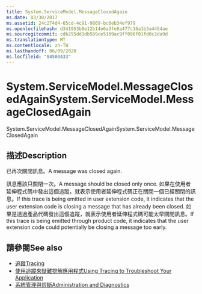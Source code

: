 ```yaml
---
title: System.ServiceModel.MessageClosedAgain
ms.date: 03/30/2017
ms.assetid: 24c274d4-65cd-4c91-9869-bc6eb34ef979
ms.openlocfilehash: d341953b8e12b14e6a3fe8a477c16a1b3a4454ae
ms.sourcegitcommit: cdb295dd1db589ce5169ac9ff096f01fd0c2da9d
ms.translationtype: MT
ms.contentlocale: zh-TW
ms.lasthandoff: 06/09/2020
ms.locfileid: "84580433"
---
```

# <a name="systemservicemodelmessageclosedagain"></a><span data-ttu-id="21a0d-102">System.ServiceModel.MessageClosedAgain</span><span class="sxs-lookup"><span data-stu-id="21a0d-102">System.ServiceModel.MessageClosedAgain</span></span>
<span data-ttu-id="21a0d-103">System.ServiceModel.MessageClosedAgain</span><span class="sxs-lookup"><span data-stu-id="21a0d-103">System.ServiceModel.MessageClosedAgain</span></span>  
  
## <a name="description"></a><span data-ttu-id="21a0d-104">描述</span><span class="sxs-lookup"><span data-stu-id="21a0d-104">Description</span></span>  
 <span data-ttu-id="21a0d-105">已再次關閉訊息。</span><span class="sxs-lookup"><span data-stu-id="21a0d-105">A message was closed again.</span></span>  
  
 <span data-ttu-id="21a0d-106">訊息應該只關閉一次。</span><span class="sxs-lookup"><span data-stu-id="21a0d-106">A message should be closed only once.</span></span> <span data-ttu-id="21a0d-107">如果在使用者延伸程式碼中發出這個追蹤，就表示使用者延伸程式碼正在關閉一個已經關閉的訊息。</span><span class="sxs-lookup"><span data-stu-id="21a0d-107">If this trace is being emitted in user extension code, it indicates that the user extension code is closing a message that has already been closed.</span></span> <span data-ttu-id="21a0d-108">如果是透過產品代碼發出這個追蹤，就表示使用者延伸程式碼可能太早關閉訊息。</span><span class="sxs-lookup"><span data-stu-id="21a0d-108">If this trace is being emitted through product code, it indicates that the user extension code could potentially be closing a message too early.</span></span>  
  
## <a name="see-also"></a><span data-ttu-id="21a0d-109">請參閱</span><span class="sxs-lookup"><span data-stu-id="21a0d-109">See also</span></span>

- [<span data-ttu-id="21a0d-110">追蹤</span><span class="sxs-lookup"><span data-stu-id="21a0d-110">Tracing</span></span>](index.md)
- [<span data-ttu-id="21a0d-111">使用追蹤來疑難排解應用程式</span><span class="sxs-lookup"><span data-stu-id="21a0d-111">Using Tracing to Troubleshoot Your Application</span></span>](using-tracing-to-troubleshoot-your-application.md)
- [<span data-ttu-id="21a0d-112">系統管理與診斷</span><span class="sxs-lookup"><span data-stu-id="21a0d-112">Administration and Diagnostics</span></span>](../index.md)
